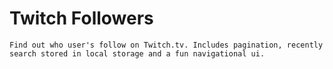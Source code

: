 # Twitch Followers

    Find out who user's follow on Twitch.tv. Includes pagination, recently search stored in local storage and a fun navigational ui.
